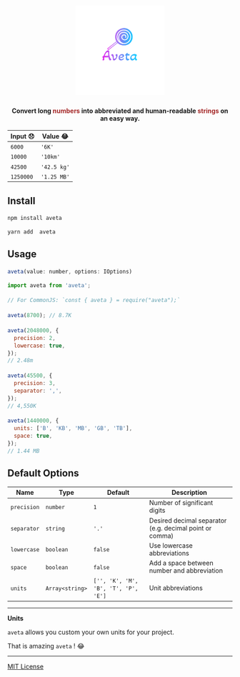 <h1 align="center">
  <br>
    <img src="icon.png" alt="logo" width="200">
</h1>

<h4 align="center">Convert long <mark style="color:brown; background:transparent;">numbers</mark>  into abbreviated and  human-readable <mark style="color:brown; background:transparent;">strings</mark> on an easy way.</h4>

| Input :disappointed: | Value :joy: |
| -------------------- | ----------- |
| `6000`               | `'6K'`      |
| `10000`              | `'10km'`    |
| `42500`              | `'42.5 kg'` |
| `1250000`            | `'1.25 MB'` |

## Install

```bash
npm install aveta
```

```bash
yarn add  aveta
```

## Usage

```js
aveta(value: number, options: IOptions)
```

```js
import aveta from 'aveta';

// For CommonJS: `const { aveta } = require("aveta");`

aveta(8700); // 8.7K

aveta(2048000, {
  precision: 2,
  lowercase: true,
});
// 2.48m

aveta(45500, {
  precision: 3,
  separator: ',',
});
// 4,550K

aveta(1440000, {
  units: ['B', 'KB', 'MB', 'GB', 'TB'],
  space: true,
});
// 1.44 MB
```

## Default Options

| Name        | Type            | Default                              | Description                                             |
| ----------- | --------------- | ------------------------------------ | ------------------------------------------------------- |
| `precision` | `number`        | `1`                                  | Number of significant digits                            |
| `separator` | `string`        | `'.'`                                | Desired decimal separator (e.g. decimal point or comma) |
| `lowercase` | `boolean`       | `false`                              | Use lowercase abbreviations                             |
| `space`     | `boolean`       | `false`                              | Add a space between number and abbreviation             |
| `units`     | `Array<string>` | `['', 'K', 'M', 'B', 'T', 'P', 'E']` | Unit abbreviations                                      |

---

**Units**

`aveta` allows you custom your own units for your project.

That is amazing `aveta` ! :joy:

---

[MIT License](LICENSE)

